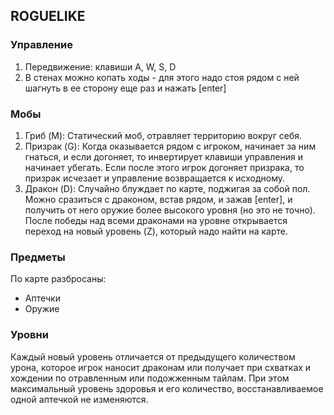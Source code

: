 ## ROGUELIKE
### Управление
1. Передвижение: клавиши A, W, S, D
2. В стенах можно копать ходы - для этого надо стоя рядом с ней шагнуть в ее сторону еще раз и нажать [enter]
### Мобы
1. Гриб (M): Статический моб, отравляет территорию вокруг себя.
2. Призрак (G): Когда оказывается рядом с игроком, начинает за ним гнаться, и если догоняет, то инвертирует клавиши управления и начинает убегать. Если после этого игрок догоняет призрака, то призрак исчезает и управление возвращается к исходному.
3. Дракон (D): Случайно блуждает по карте, поджигая за собой пол. Можно сразиться с драконом, встав рядом, и зажав [enter], и получить от него оружие более высокого уровня (но это не точно). После победы над всеми драконами на уровне открывается переход на новый уровень (Z), который надо найти на карте.
### Предметы
По карте разбросаны:
* Аптечки
* Оружие
### Уровни
Каждый новый уровень отличается от предыдущего количеством урона, которое игрок наносит драконам или получает при схватках и хождении по отравленным или подожженным тайлам. При этом максимальный уровень здоровья и его количество, восстанавливаемое одной аптечкой не изменяются.
